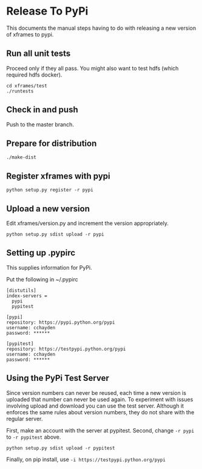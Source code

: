 # Release To PyPi
This documents the manual steps having to do with releasing a
new version of xframes to pypi.

## Run all unit tests
Proceed only if they all pass.
You might also want to test hdfs (which required hdfs docker).

    cd xframes/test
    ./runtests
    
## Check in and push
Push to the master branch.

## Prepare for distribution

    ./make-dist

## Register xframes with pypi

    python setup.py register -r pypi

## Upload a new version
Edit xframes/version.py and increment the version appropriately.

    python setup.py sdist upload -r pypi


## Setting up .pypirc
This supplies information for PyPi.

Put the following in ~/.pypirc

    [distutils]
    index-servers =
      pypi
      pypitest

    [pypi]
    repository: https://pypi.python.org/pypi
    username: cchayden
    password: ******

    [pypitest]
    repository: https://testpypi.python.org/pypi
    username: cchayden
    password: ******

## Using the PyPi Test Server

Since version numbers can never be reused, each time a new
version is uploaded that number can never be used again.
To experiment with issues involving upload and download you can
use the test server.  Although it enforces the same rules about version
numbers, they do not share with the regular server.

First, make an account with the server at pypitest.
Second, change `-r pypi` to `-r pypitest` above.

    python setup.py sdist upload -r pypitest


Finally, on pip install, use `-i https://testpypi.python.org/pypi`
